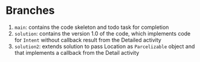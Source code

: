 # Branches
1. `main`: contains the code skeleton and todo task for completion
2. `solution`: contains the version 1.0 of the code, which implements code for `Intent` without callback result from the Detailed activity
3. `solution2`: extends solution to pass Location as `Parcelizable` object and that implements a callback from the Detail activity